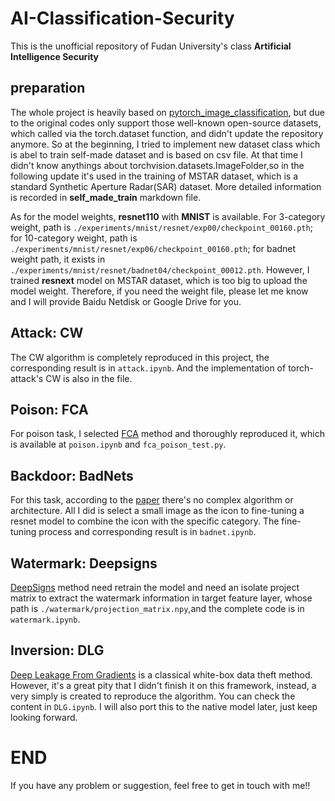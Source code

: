 # AI-Classification-Security
This is the  unofficial repository of  Fudan University's class **Artificial Intelligence Security**

## preparation
The whole project is heavily based on [pytorch_image_classification](https://github.com/hysts/pytorch_image_classification), but due to the original codes only support those well-known open-source datasets, which called via the torch.dataset function, and didn't update the repository anymore. So at the beginning, I tried to implement new dataset class which is abel to train self-made dataset and is based on csv file. At that time I didn't know anythings about torchvision.datasets.ImageFolder,so in the following update it's used in the training of MSTAR dataset, which is a standard Synthetic Aperture Radar(SAR) dataset. More detailed information is recorded in **self_made_train** markdown file.    

As for the model weights, **resnet110** with **MNIST** is available. For 3-category weight, path is `./experiments/mnist/resnet/exp00/checkpoint_00160.pth`; for 10-category weight, path is `./experiments/mnist/resnet/exp06/checkpoint_00160.pth`; for badnet weight path, it exists in `./experiments/mnist/resnet/badnet04/checkpoint_00012.pth`. However, I trained **resnext** model on MSTAR dataset, which is too big to upload the model weight. Therefore, if you need the weight file, please let me know and I will provide Baidu Netdisk or Google Drive for you.

## Attack: CW 
The CW algorithm is completely reproduced in this project, the corresponding result is in `attack.ipynb`. And the implementation of torch-attack's CW is also in the file.

## Poison: FCA  
For poison task, I selected [FCA](https://arxiv.org/abs/1804.00792) method and thoroughly reproduced it, which is available at `poison.ipynb` and `fca_poison_test.py`.  

## Backdoor: BadNets  
For this task, according to the [paper](https://arxiv.org/abs/1708.06733) there's no complex algorithm or architecture. All I did is select a small image as the icon to fine-tuning a resnet model to combine the icon with the specific category. The fine-tuning process and corresponding result is in `badnet.ipynb`.  

## Watermark: Deepsigns
[DeepSigns](https://dl.acm.org/doi/abs/10.1145/3297858.3304051) method need retrain the model and need an isolate project matrix to extract the watermark information in target feature layer, whose path is `./watermark/projection_matrix.npy`,and the complete code is in `watermark.ipynb`.  

## Inversion: DLG
[Deep Leakage From Gradients](https://proceedings.neurips.cc/paper/2019/file/60a6c4002cc7b29142def8871531281a-Paper.pdf) is a classical white-box data theft method. However, it's a great pity that I didn't finish it on this framework, instead, a very simply is created to reproduce the algorithm. You can check the content in `DLG.ipynb`. I will also port this to the native model later, just keep looking forward.   


# END
If you have any problem or suggestion, feel free to get in touch with me!! 
